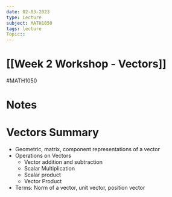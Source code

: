 ```yaml
---
date: 02-03-2023
type: Lecture
subject: MATH1050
tags: lecture
Topic:: 
---
```

# [[Week 2 Workshop - Vectors]]
#MATH1050
# Notes

# Vectors Summary

- Geometric, matrix, component representations of a vector
- Operations on Vectors
	- Vector addition and subtraction
	- Scalar Multiplication
	- Scalar product
	- Vector Product
- Terms: Norm of a vector, unit vector, position vector


